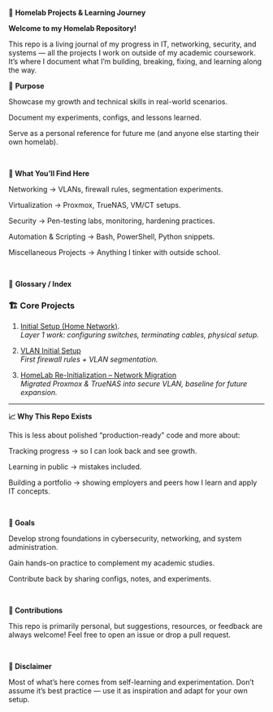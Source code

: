 🏡 **Homelab Projects & Learning Journey**
<br>

**Welcome to my Homelab Repository!**

This repo is a living journal of my progress in IT, networking, security, and systems — all the projects I work on outside of my academic coursework. It’s where I document what I’m building, breaking, fixing, and learning along the way.

🌱 **Purpose**

Showcase my growth and technical skills in real-world scenarios.

Document my experiments, configs, and lessons learned.

Serve as a personal reference for future me (and anyone else starting their own homelab).

<br>

**🔧 What You’ll Find Here**

Networking → VLANs, firewall rules, segmentation experiments.

Virtualization → Proxmox, TrueNAS, VM/CT setups.

Security → Pen-testing labs, monitoring, hardening practices.

Automation & Scripting → Bash, PowerShell, Python snippets.

Miscellaneous Projects → Anything I tinker with outside school.

<br>

📖 **Glossary / Index**

### 🏗️ Core Projects
1. [Initial Setup (Home Network)](./1.%20Initial%20Setup%20(Home%20Network).md).  
   _Layer 1 work: configuring switches, terminating cables, physical setup._  

2. [VLAN Initial Setup](./2.%20VLAN%20Initial%20Setup.md)  
   _First firewall rules + VLAN segmentation._  

3. [HomeLab Re-Initialization – Network Migration](./3.HomeLab%20Re-Initialization%20–%20Network%20Migration.md)  
   _Migrated Proxmox & TrueNAS into secure VLAN, baseline for future expansion._  

---


**📈 Why This Repo Exists**

This is less about polished “production-ready” code and more about:

Tracking progress → so I can look back and see growth.

Learning in public → mistakes included.

Building a portfolio → showing employers and peers how I learn and apply IT concepts.

<br>

**🚀 Goals**

Develop strong foundations in cybersecurity, networking, and system administration.

Gain hands-on practice to complement my academic studies.

Contribute back by sharing configs, notes, and experiments.

<br>

**🤝 Contributions**

This repo is primarily personal, but suggestions, resources, or feedback are always welcome! Feel free to open an issue or drop a pull request.

<br>

**📌 Disclaimer**

Most of what’s here comes from self-learning and experimentation.
Don’t assume it’s best practice — use it as inspiration and adapt for your own setup.
